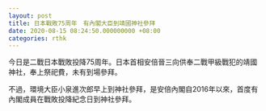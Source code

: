 ```yaml
---
layout: post
title: 日本戰敗75周年　有內閣大臣到靖國神社參拜
date: 2020-08-15 08:24:50.000000000 +08:00
categories: rthk
---
```


今日是二戰日本戰敗投降75周年。日本首相安倍晉三向供奉二戰甲級戰犯的靖國神社，奉上祭祀費，未有到場參拜。

不過，環境大臣小泉進次郎早上到神社參拜，是安倍內閣自2016年以來，首度有內閣成員在戰敗投降紀念日到神社參拜。
